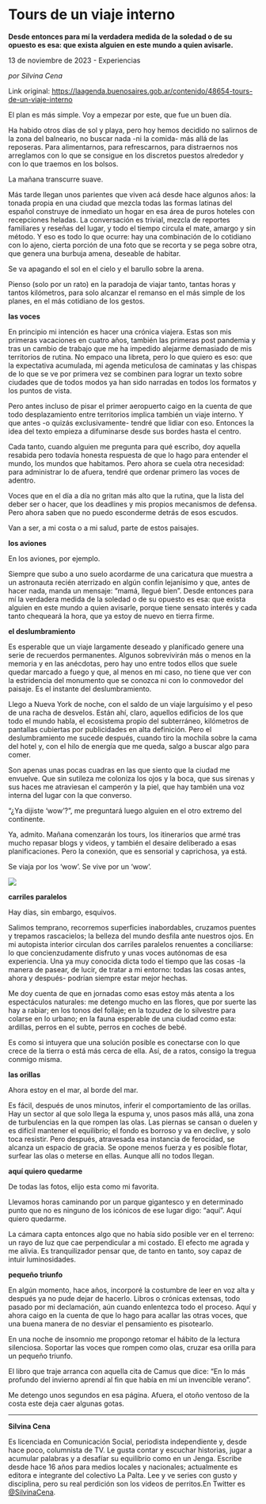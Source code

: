 # Tours de un viaje interno

**Desde entonces para mí la verdadera medida de la soledad o de su opuesto es esa: que exista alguien en este mundo a quien avisarle.**

13 de noviembre de 2023 - Experiencias

_por Silvina Cena_

Link original: https://laagenda.buenosaires.gob.ar/contenido/48654-tours-de-un-viaje-interno



El plan es más simple. Voy a empezar por este, que fue un buen día.




Ha habido otros días de sol y playa, pero hoy hemos decidido no salirnos de la zona del balneario, no buscar nada -ni la comida- más allá de las reposeras. Para alimentarnos, para refrescarnos, para distraernos nos arreglamos con lo que se consigue en los discretos puestos alrededor y con lo que traemos en los bolsos.




La mañana transcurre suave.




Más tarde llegan unos parientes que viven acá desde hace algunos años: la tonada propia en una ciudad que mezcla todas las formas latinas del español construye de inmediato un hogar en esa área de puros hoteles con recepciones heladas. La conversación es trivial, mezcla de reportes familiares y reseñas del lugar, y todo el tiempo circula el mate, amargo y sin método. Y eso es todo lo que ocurre: hay una combinación de lo cotidiano con lo ajeno, cierta porción de una foto que se recorta y se pega sobre otra, que genera una burbuja amena, deseable de habitar.




Se va apagando el sol en el cielo y el barullo sobre la arena.




Pienso (solo por un rato) en la paradoja de viajar tanto, tantas horas y tantos kilómetros, para solo alcanzar el remanso en el más simple de los planes, en el más cotidiano de los gestos.




**las voces**




En principio mi intención es hacer una crónica viajera. Estas son mis primeras vacaciones en cuatro años, también las primeras post pandemia y tras un cambio de trabajo que me ha impedido alejarme demasiado de mis territorios de rutina. No empaco una libreta, pero lo que quiero es eso: que la expectativa acumulada, mi agenda meticulosa de caminatas y las chispas de lo que se ve por primera vez se combinen para lograr un texto sobre ciudades que de todos modos ya han sido narradas en todos los formatos y los puntos de vista.




Pero antes incluso de pisar el primer aeropuerto caigo en la cuenta de que todo desplazamiento entre territorios implica también un viaje interno. Y que antes -o quizás exclusivamente- tendré que lidiar con eso. Entonces la idea del texto empieza a difuminarse desde sus bordes hasta el centro.




Cada tanto, cuando alguien me pregunta para qué escribo, doy aquella resabida pero todavía honesta respuesta de que lo hago para entender el mundo, los mundos que habitamos. Pero ahora se cuela otra necesidad: para administrar lo de afuera, tendré que ordenar primero las voces de adentro.




Voces que en el día a día no gritan más alto que la rutina, que la lista del deber ser o hacer, que los deadlines y mis propios mecanismos de defensa. Pero ahora saben que no puedo esconderme detrás de esos escudos.




Van a ser, a mi costa o a mi salud, parte de estos paisajes.




**los aviones**




En los aviones, por ejemplo.




Siempre que subo a uno suelo acordarme de una caricatura que muestra a un astronauta recién aterrizado en algún confín lejanísimo y que, antes de hacer nada, manda un mensaje: “mamá, llegué bien”. Desde entonces para mí la verdadera medida de la soledad o de su opuesto es esa: que exista alguien en este mundo a quien avisarle, porque tiene sensato interés y cada tanto chequeará la hora, que ya estoy de nuevo en tierra firme.




**el deslumbramiento**




Es esperable que un viaje largamente deseado y planificado genere una serie de recuerdos permanentes. Algunos sobrevivirán más o menos en la memoria y en las anécdotas, pero hay uno entre todos ellos que suele quedar marcado a fuego y que, al menos en mi caso, no tiene que ver con la estridencia del monumento que se conozca ni con lo conmovedor del paisaje. Es el instante del deslumbramiento.




Llego a Nueva York de noche, con el saldo de un viaje larguísimo y el peso de una racha de desvelos. Están ahí, claro, aquellos edificios de los que todo el mundo habla, el ecosistema propio del subterráneo, kilómetros de pantallas cubiertas por publicidades en alta definición. Pero el deslumbramiento me sucede después, cuando tiro la mochila sobre la cama del hotel y, con el hilo de energía que me queda, salgo a buscar algo para comer.




Son apenas unas pocas cuadras en las que siento que la ciudad me envuelve. Que sin sutileza me coloniza los ojos y la boca, que sus sirenas y sus haces me atraviesan el camperón y la piel, que hay también una voz interna del lugar con la que converso.




“¿Ya dijiste ‘wow’?”, me preguntará luego alguien en el otro extremo del continente.




Ya, admito. Mañana comenzarán los tours, los itinerarios que armé tras mucho repasar blogs y videos, y también el desaire deliberado a esas planificaciones. Pero la conexión, que es sensorial y caprichosa, ya está.




Se viaja por los ‘wow’. Se vive por un ‘wow’.




![](https://cdn.feater.me/files/images/2943656/e046db38-2218-42cb-b717-3ca77f91c7f8.jpg)




**carriles paralelos**




Hay días, sin embargo, esquivos.




Salimos temprano, recorremos superficies inabordables, cruzamos puentes y trepamos rascacielos; la belleza del mundo desfila ante nuestros ojos. En mi autopista interior circulan dos carriles paralelos renuentes a conciliarse: lo que concienzudamente disfruto y unas voces autónomas de esa experiencia. Una ya muy conocida dicta todo el tiempo que las cosas -la manera de pasear, de lucir, de tratar a mi entorno: todas las cosas antes, ahora y después- podrían siempre estar mejor hechas.




Me doy cuenta de que en jornadas como esas estoy más atenta a los espectáculos naturales: me detengo mucho en las flores, que por suerte las hay a rabiar; en los tonos del follaje; en la tozudez de lo silvestre para colarse en lo urbano; en la fauna esperable de una ciudad como esta: ardillas, perros en el subte, perros en coches de bebé.




Es como si intuyera que una solución posible es conectarse con lo que crece de la tierra o está más cerca de ella. Así, de a ratos, consigo la tregua conmigo misma.




**las orillas**




Ahora estoy en el mar, al borde del mar.




Es fácil, después de unos minutos, inferir el comportamiento de las orillas. Hay un sector al que solo llega la espuma y, unos pasos más allá, una zona de turbulencias en la que rompen las olas. Las piernas se cansan o duelen y es difícil mantener el equilibrio; el fondo es borroso y va en declive, y solo toca resistir. Pero después, atravesada esa instancia de ferocidad, se alcanza un espacio de gracia. Se opone menos fuerza y es posible flotar, surfear las olas o meterse en ellas. Aunque allí no todos llegan.




**aquí quiero quedarme**




De todas las fotos, elijo esta como mi favorita.




Llevamos horas caminando por un parque gigantesco y en determinado punto que no es ninguno de los icónicos de ese lugar digo: “aquí”. Aquí quiero quedarme.




La cámara capta entonces algo que no había sido posible ver en el terreno: un rayo de luz que cae perpendicular a mi costado. El efecto me agrada y me alivia. Es tranquilizador pensar que, de tanto en tanto, soy capaz de intuir luminosidades.




**pequeño triunfo**




En algún momento, hace años, incorporé la costumbre de leer en voz alta y después ya no pude dejar de hacerlo. Libros o crónicas extensas, todo pasado por mi declamación, aún cuando enlentezca todo el proceso. Aquí y ahora caigo en la cuenta de que lo hago para acallar las otras voces, que una buena manera de no desviar el pensamiento es pisotearlo.




En una noche de insomnio me propongo retomar el hábito de la lectura silenciosa. Soportar las voces que rompen como olas, cruzar esa orilla para un pequeño triunfo.




El libro que traje arranca con aquella cita de Camus que dice: “En lo más profundo del invierno aprendí al fin que había en mí un invencible verano”.




Me detengo unos segundos en esa página. Afuera, el otoño ventoso de la costa este deja caer algunas gotas.




---




**Silvina Cena**




Es licenciada en Comunicación Social, periodista independiente y, desde hace poco, columnista de TV. Le gusta contar y escuchar historias, jugar a acumular palabras y a desafíar su equilibrio como en un Jenga. Escribe desde hace 16 años para medios locales y nacionales; actualmente es editora e integrante del colectivo La Palta. Lee y ve series con gusto y disciplina, pero su real perdición son los videos de perritos.En Twitter es [@SilvinaCena](https://twitter.com/SilvinaCena).



